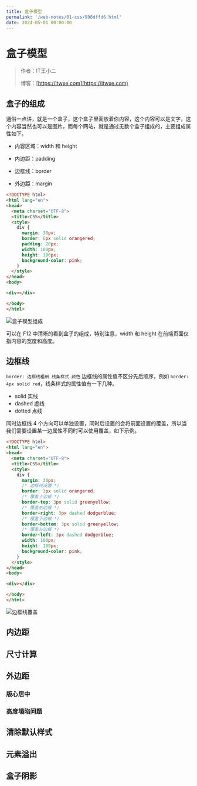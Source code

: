 ```yaml
---
title: 盒子模型
permalink: '/web-notes/01-css/998dffd6.html'
date: 2024-05-01 00:00:00
---
```


# 盒子模型

> 作者：IT王小二
>
> 博客：[https://itwxe.com](https://itwxe.com)

## 盒子的组成

通俗一点讲，就是一个盒子，这个盒子里面放着你内容，这个内容可以是文字，这个内容当然也可以是图片，而每个网站，就是通过无数个盒子组成的，主要组成属性如下。

- 内容区域：width 和 height
- 内边距：padding

- 边框线：border
- 外边距：margin

```html
<!DOCTYPE html>
<html lang="en">
<head>
  <meta charset="UTF-8">
  <title>CSS</title>
  <style>
    div {
      margin: 30px;
      border: 6px solid orangered;
      padding: 20px;
      width: 100px;
      height: 100px;
      background-color: pink;
    }
  </style>
</head>
<body>

<div></div>

</body>
</html>
```

![盒子模型组成](https://itwxe.com/img/blog/171697246424789.png)

可以在 F12 中清晰的看到盒子的组成，特别注意，width 和 height 在前端页面仅指内容的宽度和高度。

## 边框线

`border: 边框线粗细 线条样式 颜色` 边框线的属性值不区分先后顺序，例如 `border: 4px solid red`，线条样式的属性值有一下几种。

- solid 实线
- dashed 虚线
- dotted 点线

同时边框线 4 个方向可以单独设置，同时后设置的会将前面设置的覆盖，所以当我们需要设置某一边属性不同时可以使用覆盖，如下示例。

```html
<!DOCTYPE html>
<html lang="en">
<head>
  <meta charset="UTF-8">
  <title>CSS</title>
  <style>
    div {
      margin: 30px;
      /* 边框线设置 */
      border: 3px solid orangered;
      /* 覆盖上边框 */
      border-top: 3px solid greenyellow;
      /* 覆盖右边框 */
      border-right: 3px dashed dodgerblue;
      /* 覆盖下边框 */
      border-bottom: 3px solid greenyellow;
      /* 覆盖左边框 */
      border-left: 3px dashed dodgerblue;
      width: 100px;
      height: 100px;
      background-color: pink;
    }
  </style>
</head>
<body>

<div></div>

</body>
</html>
```

![边框线覆盖](https://itwxe.com/img/blog/171697815278120.png)

## 内边距



## 尺寸计算



## 外边距



### 版心居中



### 高度塌陷问题



## 清除默认样式



## 元素溢出



## 盒子阴影






